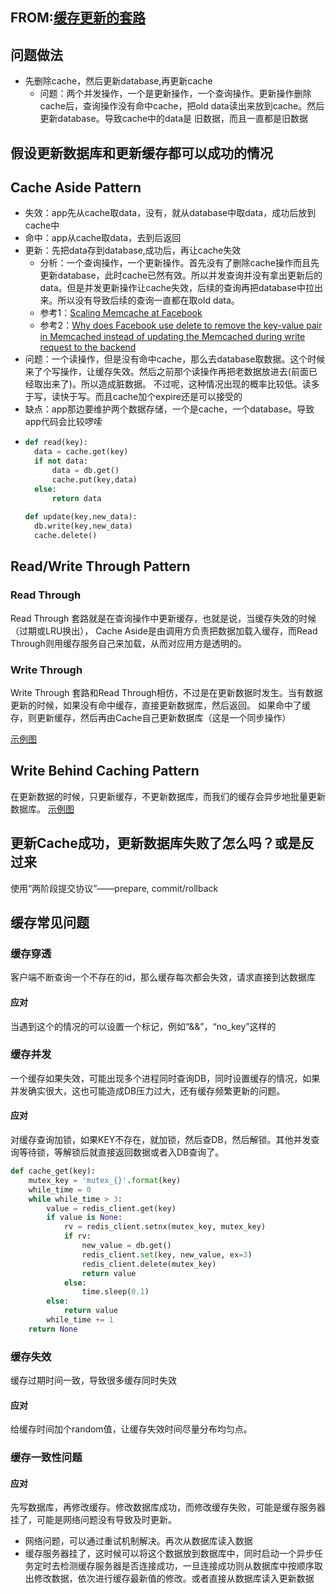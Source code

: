 ## FROM:[缓存更新的套路](https://coolshell.cn/articles/17416.html)

## 问题做法
- 先删除cache，然后更新database,再更新cache
  - 问题：两个并发操作，一个是更新操作，一个查询操作。更新操作删除cache后，查询操作没有命中cache，把old data读出来放到cache。然后更新database。导致cache中的data是
  旧数据，而且一直都是旧数据
  
## 假设更新数据库和更新缓存都可以成功的情况

## Cache Aside Pattern
- 失效：app先从cache取data，没有，就从database中取data，成功后放到cache中
- 命中：app从cache取data，去到后返回
- 更新：先把data存到database,成功后，再让cache失效
  - 分析：一个查询操作，一个更新操作。首先没有了删除cache操作而且先更新database，此时cache已然有效。所以并发查询并没有拿出更新后的data。但是并发更新操作让cache失效，后续的查询再把database中拉出来。所以没有导致后续的查询一直都在取old data。
  - 参考1：[Scaling Memcache at Facebook](https://www.usenix.org/system/files/conference/nsdi13/nsdi13-final170_update.pdf) 
  - 参考2：[Why does Facebook use delete to remove the key-value pair in Memcached instead of updating the Memcached during write request to the backend](https://www.quora.com/Why-does-Facebook-use-delete-to-remove-the-key-value-pair-in-Memcached-instead-of-updating-the-Memcached-during-write-request-to-the-backend)
- 问题：一个读操作，但是没有命中cache，那么去database取数据。这个时候来了个写操作，让缓存失效。然后之前那个读操作再把老数据放进去(前面已经取出来了)。所以造成脏数据。
不过呢，这种情况出现的概率比较低。读多于写，读快于写。而且cache加个expire还是可以接受的 
- 缺点：app那边要维护两个数据存储，一个是cache，一个database。导致app代码会比较啰嗦
- ```python
  def read(key):
    data = cache.get(key)
    if not data:
        data = db.get()
        cache.put(key,data)
    else:
        return data
        
  def update(key,new_data):
    db.write(key,new_data)
    cache.delete()
    ```
    
## Read/Write Through Pattern
### Read Through
Read Through 套路就是在查询操作中更新缓存，也就是说，当缓存失效的时候（过期或LRU换出），
Cache Aside是由调用方负责把数据加载入缓存，而Read Through则用缓存服务自己来加载，从而对应用方是透明的。

### Write Through
Write Through 套路和Read Through相仿，不过是在更新数据时发生。当有数据更新的时候，如果没有命中缓存，直接更新数据库，然后返回。
如果命中了缓存，则更新缓存，然后再由Cache自己更新数据库（这是一个同步操作）

[示例图](https://github.com/xiazhibin/blog/blob/master/pic/read:write_through.jpg)

## Write Behind Caching Pattern
在更新数据的时候，只更新缓存，不更新数据库，而我们的缓存会异步地批量更新数据库。
[示例图](https://github.com/xiazhibin/blog/blob/master/pic/write_back.jpg)

## 更新Cache成功，更新数据库失败了怎么吗？或是反过来
使用“两阶段提交协议”——prepare, commit/rollback

## 缓存常见问题
### 缓存穿透
客户端不断查询一个不存在的id，那么缓存每次都会失效，请求直接到达数据库
#### 应对
当遇到这个的情况的可以设置一个标记，例如“&&”，“no_key”这样的

### 缓存并发
一个缓存如果失效，可能出现多个进程同时查询DB，同时设置缓存的情况，如果并发确实很大，这也可能造成DB压力过大，还有缓存频繁更新的问题。
#### 应对
对缓存查询加锁，如果KEY不存在，就加锁，然后查DB，然后解锁。其他并发查询等待锁，等解锁后就直接返回数据或者入DB查询了。
```python
def cache_get(key):
    mutex_key = 'mutex_{}'.format(key)
    while_time = 0
    while while_time > 3:
        value = redis_client.get(key)
        if value is None:
            rv = redis_client.setnx(mutex_key, mutex_key)
            if rv:
                new_value = db.get()
                redis_client.set(key, new_value, ex=3)
                redis_client.delete(mutex_key)
                return value
            else:
                time.sleep(0.1)
        else:
            return value
        while_time += 1
    return None
```

### 缓存失效
缓存过期时间一致，导致很多缓存同时失效
#### 应对
给缓存时间加个random值，让缓存失效时间尽量分布均匀点。

### 缓存一致性问题
#### 应对
先写数据库，再修改缓存。修改数据库成功，而修改缓存失败，可能是缓存服务器挂了，可能是网络问题没有导致及时更新。
- 网络问题，可以通过重试机制解决。再次从数据库读入数据
- 缓存服务器挂了，这时候可以将这个数据放到数据库中，同时启动一个异步任务定时去检测缓存服务器是否连接成功，一旦连接成功则从数据库中按顺序取出修改数据，依次进行缓存最新值的修改。或者直接从数据库读入更新数据
